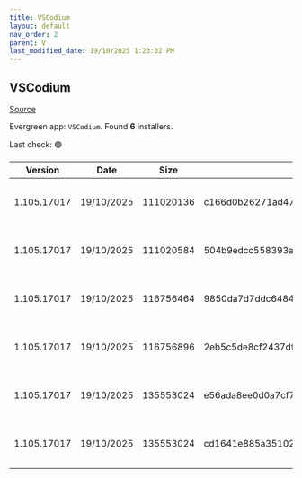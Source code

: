 ```yaml
---
title: VSCodium
layout: default
nav_order: 2
parent: V
last_modified_date: 19/10/2025 1:23:32 PM
---
```


## VSCodium

[Source](https://vscodium.com)

Evergreen app: `VSCodium`. Found **6** installers.

Last check: 🟢

| Version     | Date       | Size      | Sha256                                                           | Architecture | InstallerType | Type | URI                                                                                                                                                                                                                                  |
| ----------- | ---------- | --------- | ---------------------------------------------------------------- | ------------ | ------------- | ---- | ------------------------------------------------------------------------------------------------------------------------------------------------------------------------------------------------------------------------------------ |
| 1.105.17017 | 19/10/2025 | 111020136 | c166d0b26271ad473143dd90fcf8465941390b6deaf519fd802445631e8217cc | ARM64        | Default       | exe  | [https://github.com/VSCodium/vscodium/releases/download/1.105.17017/VSCodiumSetup-arm64-1.105.17017.exe](https://github.com/VSCodium/vscodium/releases/download/1.105.17017/VSCodiumSetup-arm64-1.105.17017.exe)                     |
| 1.105.17017 | 19/10/2025 | 111020584 | 504b9edcc558393acb6d53ad85652e7b717b03d664a3dcfa5db2c9fb245de3f7 | ARM64        | User          | exe  | [https://github.com/VSCodium/vscodium/releases/download/1.105.17017/VSCodiumUserSetup-arm64-1.105.17017.exe](https://github.com/VSCodium/vscodium/releases/download/1.105.17017/VSCodiumUserSetup-arm64-1.105.17017.exe)             |
| 1.105.17017 | 19/10/2025 | 116756464 | 9850da7d7ddc64849242b8e42c715e40a3416c841a15b7fac727e87adeb6f4cf | x64          | Default       | exe  | [https://github.com/VSCodium/vscodium/releases/download/1.105.17017/VSCodiumSetup-x64-1.105.17017.exe](https://github.com/VSCodium/vscodium/releases/download/1.105.17017/VSCodiumSetup-x64-1.105.17017.exe)                         |
| 1.105.17017 | 19/10/2025 | 116756896 | 2eb5c5de8cf2437df911de4748ff79f344715d693b73761cc263ba54cc9934bd | x64          | User          | exe  | [https://github.com/VSCodium/vscodium/releases/download/1.105.17017/VSCodiumUserSetup-x64-1.105.17017.exe](https://github.com/VSCodium/vscodium/releases/download/1.105.17017/VSCodiumUserSetup-x64-1.105.17017.exe)                 |
| 1.105.17017 | 19/10/2025 | 135553024 | e56ada8ee0d0a7cf7034faed4985edd845b4bd9ebb9005ffb6dbf4ea5205a425 | x64          | Default       | msi  | [https://github.com/VSCodium/vscodium/releases/download/1.105.17017/VSCodium-x64-1.105.17017.msi](https://github.com/VSCodium/vscodium/releases/download/1.105.17017/VSCodium-x64-1.105.17017.msi)                                   |
| 1.105.17017 | 19/10/2025 | 135553024 | cd1641e885a351025b68978c268dfec90f2430c09d1be1abe3d78cd54310b302 | x64          | Default       | msi  | [https://github.com/VSCodium/vscodium/releases/download/1.105.17017/VSCodium-x64-updates-disabled-1.105.17017.msi](https://github.com/VSCodium/vscodium/releases/download/1.105.17017/VSCodium-x64-updates-disabled-1.105.17017.msi) |
